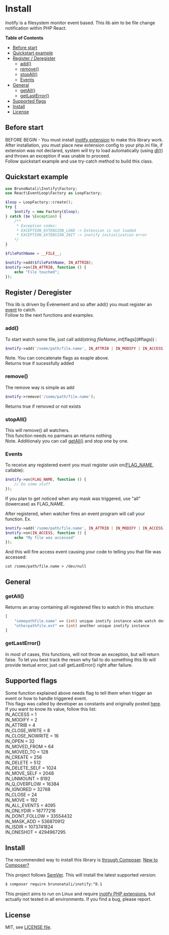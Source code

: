 # Install

Inotify is a filesystem monitor event based. This lib aim to be file change notification within PHP React.

**Table of Contents**
* [Before start](#before-start)
* [Quickstart example](#quickstart-example)
* [Register / Deregister](#de-register) 
    * [add()](#add-f)
    * [remove()](#remove-f)
    * [stopAll()](#stopall-f)
    * [Events](#events)
* [General](#general)
    * [getAll()](#getall-f)
    * [getLastError()](#lasterror-f)
* [Supported flags](#flags)
* [Install](#install)
* [License](#license)

## Before start
BEFORE BEGIN - You must install [inotify extension](https://www.php.net/manual/en/inotify.install.php) to make this library work.  
After installation, you must place new extension config to your php.ini file, if extension was not declared, system will try to load automatically (using [dl()](https://www.php.net/manual/en/function.dl.php)) and throws an exception if was unable to proceed.  
Follow quickstart example and use try-catch method to build this class.

## Quickstart example
```php
use BrunoNatali\Inotify\Factory;
use React\EventLoop\Factory as LoopFactory;

$loop = LoopFactory::create();
try {
    $notify = new Factory($loop);
} catch ($e \Exception) {
    /**
     * Exception codes:
     * EXCEPTION_EXTENSION_LOAD -> Extension is not loaded
     * EXCEPTION_EXTENSION_INIT -> inotify initialization error
    */
}

$filePathName = __FILE__;

$notify->add($filePathName, IN_ATTRIB);
$notify->on(IN_ATTRIB, function () {
	echo "File touched";
});
```

## Register / Deregister
This lib is driven by Événement and so after add() you must register an [event](#events) to catch.  
Follow to the next functions and examples.

### add()
To start watch some file, just call add(string $fileName, int [$flags](#flags)) :
```php
$notify->add('/some/path/file.name', IN_ATTRIB | IN_MODIFY | IN_ACCESS);
```
Note. You can concatenate flags as exaple above.  
Returns true if sucessfully added

### remove()
The remove way is simple as add
```php
$notify->remove('/some/path/file.name');
```
Returns true if removed or not exists

### stopAll()
This will remove() all watchers.  
This function needs no parmans an returns nothing  
Note. Additionaly you can call [getAll()](#getall-f) and stop one by one.

### Events
To receive any registered event you must register usin on([FLAG_NAME](#flags), callable):
```php
$notify->on(FLAG_NAME, function () {
	// Do some stuff
});
```
If you plan to get noticed when any mask was triggered, use "all" (lowercase) as FLAG_NAME.  
  
After registered, when watcher fires an event program will call your function. Ex.
```php
$notify->add('/some/path/file.name', IN_ATTRIB | IN_MODIFY | IN_ACCESS);
$notify->on(IN_ACCESS, function () {
	echo "My file was accessed"
});
```
And this will fire access event causing your code to telling you that file was accessed:
```shell
cat /some/path/file.name > /dev/null
```

## General
### getAll()
Returns an array containing all registered files to watch in this structure:
```php
[
    "somepathfile.name" => (int) unique inotify instance wide watch descriptor,
    "otherpathfile.ext" => (int) another unique inotify instance
]
```

### getLastError()
In most of cases, this functions, will not throw an exception, but will return false. To let you best track the reson why fail to do something this lib will provide textual error, just call getLastError() right after failure.

## Supported flags
Some function explained above needs flag to tell them when trigger an event or how to handle triggered event.  
This flags was called by developer as constants and originally posted [here](https://www.php.net/manual/en/inotify.constants.php).    
If you want to know its value, follow this list:  
IN_ACCESS = 1  
IN_MODIFY = 2  
IN_ATTRIB = 4  
IN_CLOSE_WRITE = 8  
IN_CLOSE_NOWRITE = 16  
IN_OPEN = 32  
IN_MOVED_FROM = 64  
IN_MOVED_TO = 128  
IN_CREATE = 256  
IN_DELETE = 512  
IN_DELETE_SELF = 1024  
IN_MOVE_SELF = 2048  
IN_UNMOUNT = 8192  
IN_Q_OVERFLOW = 16384  
IN_IGNORED = 32768  
IN_CLOSE = 24  
IN_MOVE = 192  
IN_ALL_EVENTS = 4095  
IN_ONLYDIR = 16777216  
IN_DONT_FOLLOW = 33554432  
IN_MASK_ADD = 536870912  
IN_ISDIR = 1073741824  
IN_ONESHOT = 4294967295  

## Install

The recommended way to install this library is [through Composer](https://getcomposer.org).
[New to Composer?](https://getcomposer.org/doc/00-intro.md)

This project follows [SemVer](https://semver.org/).
This will install the latest supported version:

```bash
$ composer require brunonatali/inotify:^0.1
```

This project aims to run on Linux and require [inotify PHP extensions](https://pecl.php.net/package/inotify), but actually not tested in all environments. If you find a bug, please report.


## License

MIT, see [LICENSE file](LICENSE).
